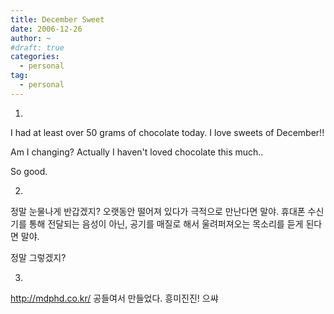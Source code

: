 ```yaml
---
title: December Sweet
date: 2006-12-26
author: ~
#draft: true
categories:
  - personal
tag:
  - personal
---
```




1.

I had at least over 50 grams of chocolate today.
I love sweets of December!!

Am I changing? Actually I haven't loved chocolate this much..

So good.


2.

정말 눈물나게 반갑겠지?
오랫동안 떨어져 있다가 극적으로 만난다면 말야. 휴대폰 수신기를 통해 전달되는 음성이 아닌, 공기를 매질로 해서 울려퍼져오는 목소리를 듣게 된다면 말야.

정말 그렇겠지?


3.

http://mdphd.co.kr/
공들여서 만들었다. 흥미진진! 으쌰



 






